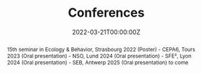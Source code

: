 ---
title: Conferences

event: Conferences

location: Europe

summary: All past and coming conferences where I present a poster or slides.
abstract: '
- 15th seminar in Ecology & Behavior, Strasbourg 2022 (Poster)
- CEPA6, Tours 2023 (Oral presentation)
- NSO, Lund 2024 (Oral presentation)
- SFE², Lyon 2024 (Oral presentation)
- SEB, Antwerp 2025 (Oral presentation) to come'

# Talk start and end times.
#   End time can optionally be hidden by prefixing the line with `#`.
date: '2022-03-21T00:00:00Z'
# date_end: '2030-06-01T15:00:00Z'
all_day: true

authors:
  - admin

tags: []

# Is this a featured talk? (true/false)
featured: false

image:
  caption: 'Image credit: [**Vincent Noclin**]'
  focal_point: Right

# Markdown Slides (optional).
#   Associate this talk with Markdown slides.
#   Simply enter your slide deck's filename without extension.
#   E.g. `slides = "example-slides"` references `content/slides/example-slides.md`.
#   Otherwise, set `slides = ""`.
slides: ""

# Projects (optional).
#   Associate this post with one or more of your projects.
#   Simply enter your project's folder or file name without extension.
#   E.g. `projects = ["internal-project"]` references `content/project/deep-learning/index.md`.
#   Otherwise, set `projects = []`.
projects:
  - example
---